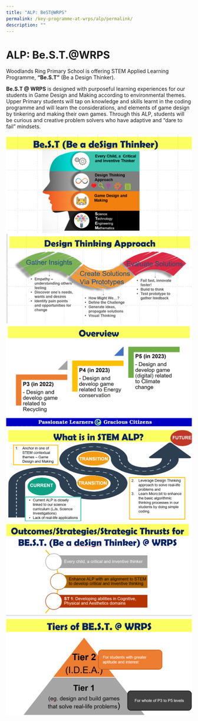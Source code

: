 ```yaml
---
title: "ALP: BeST@WRPS"
permalink: /key-programme-at-wrps/alp/permalink/
description: ""
---
```

ALP: Be.S.T.@WRPS
=================

Woodlands Ring Primary School is offering STEM Applied Learning Programme, **“Be.S.T”** (Be a Design Thinker).

  

**Be.S.T @ WRPS** is designed with purposeful learning experiences for our students in Game Design and Making according to environmental themes. Upper Primary students will tap on knowledge and skills learnt in the coding programme and will learn the considerations, and elements of game design by tinkering and making their own games. Through this ALP, students will be curious and creative problem solvers who have adaptive and “dare to fail” mindsets.

![](/images/alp1.png)
![](/images/alp2.png)
![](/images/alp3.png)
![](/images/alp4.png)
![](/images/alp5.png)
![](/images/alp6.png)